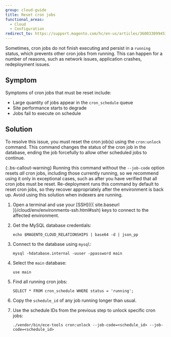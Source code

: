 ```yaml
---
group: cloud-guide
title: Reset cron jobs
functional_areas:
  - Cloud
  - Configuration
redirect_to: https://support.magento.com/hc/en-us/articles/360033099451
---
```


Sometimes, cron jobs do not finish executing and persist in a `running` status, which prevents other cron jobs from running. This can happen for a number of reasons, such as network issues, application crashes, redeployment issues.

## Symptom

Symptoms of cron jobs that must be reset include:

*  Large quantity of jobs appear in the `cron_schedule` queue
*  Site performance starts to degrade
*  Jobs fail to execute on schedule

## Solution

To resolve this issue, you must reset the cron job(s) using the `cron:unlock` command. This command changes the status of the cron job in the database, ending the job forcefully to allow other scheduled jobs to continue.

{:.bs-callout-warning}
Running this command without the `--job-code` option resets _all_ cron jobs, including those currently running, so we recommend using it only in exceptional cases, such as after you have verified that all cron jobs must be reset. Re-deployment runs this command by default to reset cron jobs, so they recover appropriately after the environment is back up. Avoid using this solution when indexers are running.

1. Open a terminal and use your [SSH]({{ site.baseurl }}/cloud/env/environments-ssh.html#ssh) keys to connect to the affected environment.

1. Get the MySQL database credentials:

   ```shell
   echo $MAGENTO_CLOUD_RELATIONSHIPS | base64 -d | json_pp
   ```

1. Connect to the database using `mysql`:

   ```shell
   mysql -hdatabase.internal -uuser -ppassword main
   ```

1. Select the `main` database:

   ```shell
   use main
   ```

1. Find all running cron jobs:

   ```shell
   SELECT * FROM cron_schedule WHERE status = 'running';
   ```

1. Copy the `schedule_id` of any job running longer than usual.

1. Use the schedule IDs from the previous step to unlock specific cron jobs:

   ```shell
   ./vendor/bin/ece-tools cron:unlock --job-code=<schedule_id> --job-code=<schedule_id>
   ```
